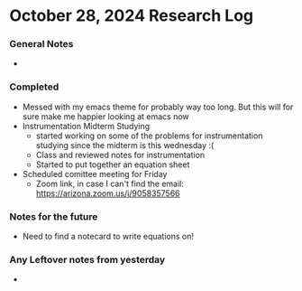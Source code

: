 # October 28, 2024 Research Log
### General Notes
* 

### Completed
* Messed with my emacs theme for probably way too long. But this will for sure make me happier looking at emacs now
* Instrumentation Midterm Studying 
	* started working on some of the problems for instrumentation studying since the midterm is this wednesday :(
	* Class and reviewed notes for instrumentation
	* Started to put together an equation sheet
* Scheduled comittee meeting for Friday
	* Zoom link, in case I can't find the email: https://arizona.zoom.us/j/9058357566

### Notes for the future
* Need to find a notecard to write equations on!

### Any Leftover notes from yesterday
* 
